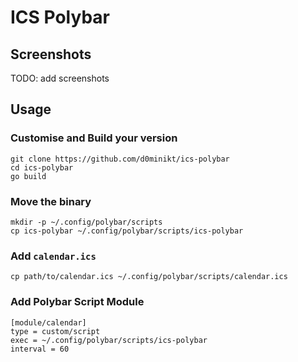 # ICS Polybar

## Screenshots

TODO: add screenshots

## Usage

### Customise and Build your version

```
git clone https://github.com/d0minikt/ics-polybar
cd ics-polybar
go build
```

### Move the binary

```
mkdir -p ~/.config/polybar/scripts
cp ics-polybar ~/.config/polybar/scripts/ics-polybar
```

### Add `calendar.ics`

```
cp path/to/calendar.ics ~/.config/polybar/scripts/calendar.ics
```

### Add Polybar Script Module

```
[module/calendar]
type = custom/script
exec = ~/.config/polybar/scripts/ics-polybar
interval = 60
```

